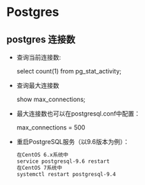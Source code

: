 # Postgres

## postgres 连接数

* 查询当前连接数:

  select count(1) from pg_stat_activity;

* 查询最大连接数

  show max_connections;

* 最大连接数也可以在postgresql.conf中配置：

  max_connections = 500

* 重启PostgreSQL服务（以9.6版本为例）：
  ```bash
  在CentOS 6.x系统中
  service postgresql-9.6 restart 
  在CentOS 7系统中
  systemctl restart postgresql-9.4
  ```